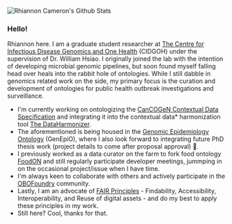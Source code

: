 ![Rhiannon Cameron's Github Stats](https://github-readme-stats.vercel.app/api?username=cmrn-rhi&count_private=true&?theme=solarized-dark)

### Hello!

Rhiannon here. I am a graduate student researcher at [The Centre for Infectious Disease Genomics and One Health](cidgoh.ca) (CIDGOH) under the supervision of Dr. William Hsiao.
I originally joined the lab with the intention of developing microbial genomic pipelines, but soon found myself falling head over heals into the rabbit hole of ontologies. While I still dabble in genomics related work on the side, my primary focus is the curation and development of ontologies for public health outbreak investigations and surveillance. 

- I'm currently working on ontologizing the [CanCOGeN Contextual Data Specification](https://github.com/Public-Health-Bioinformatics/DataHarmonizer/wiki/CanCOGeN-Contextual-Data-Specification) and integrating it into the contextual data\* harmonization tool [The DataHarmonizer](https://github.com/Public-Health-Bioinformatics/DataHarmonizer).
- The aforementioned is being housed in the [Genomic Epidemiology Ontology](https://genepio.org/) (GenEpiO), where I also look forward to integrating future PhD thesis work (project details to come after proposal approval) :crossed_fingers:.
- I previously worked as a data curator on the farm to fork food ontology [FoodON](foodon.org) and still regularly participate developer meetings, jummping in on the occasional project/issue when I have time.
- I'm always keen to collaborate with others and actively participate in the [OBOFoundry](http://www.obofoundry.org/) community.
- Lastly, I am an advocate of [FAIR Principles](https://www.go-fair.org/fair-principles/) - Findability, Accessibility, Interoperability, and Reuse of digital assets - and do my best to apply these principles in my work.
- Still here? Cool, thanks for that.
